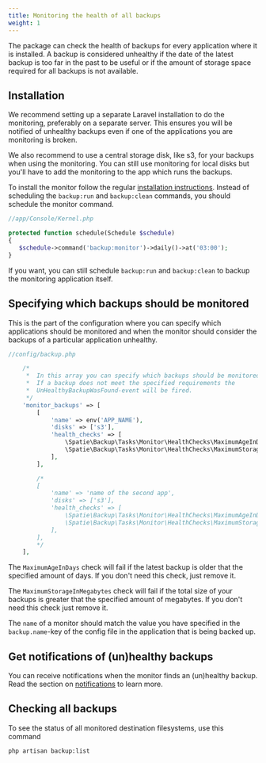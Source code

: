 ```yaml
---
title: Monitoring the health of all backups
weight: 1
---
```


The package can check the health of backups for every application where it is installed. A backup is considered unhealthy if the date of the latest backup is too far in the past to be useful or if the amount of storage space required for all backups is not available.
 
## Installation

We recommend setting up a separate Laravel installation to do the monitoring, preferably on a separate server. This ensures you will be notified of unhealthy backups even if one of the applications you are monitoring is broken.

We also recommend to use a central storage disk, like s3, for your backups when using the monitoring. You can still use monitoring for local disks but you'll have to add the monitoring to the app which runs the backups.

To install the monitor follow the regular [installation instructions](/laravel-backup/v7/installation-and-setup).
Instead of scheduling the `backup:run` and `backup:clean` commands, you should schedule the monitor command.

```php
//app/Console/Kernel.php

protected function schedule(Schedule $schedule)
{
   $schedule->command('backup:monitor')->daily()->at('03:00');
}
```

If you want, you can still schedule `backup:run` and `backup:clean` to backup the monitoring application itself.

## Specifying which backups should be monitored

This is the part of the configuration where you can specify which applications should be monitored and when the monitor should consider the backups of a particular application unhealthy.

```php
//config/backup.php

    /*
     *  In this array you can specify which backups should be monitored.
     *  If a backup does not meet the specified requirements the
     *  UnHealthyBackupWasFound-event will be fired.
     */
    'monitor_backups' => [
        [
            'name' => env('APP_NAME'),
            'disks' => ['s3'],
            'health_checks' => [
                \Spatie\Backup\Tasks\Monitor\HealthChecks\MaximumAgeInDays::class => 1,
                \Spatie\Backup\Tasks\Monitor\HealthChecks\MaximumStorageInMegabytes::class => 5000,
            ],
        ],

        /*
        [
            'name' => 'name of the second app',
            'disks' => ['s3'],
            'health_checks' => [
                \Spatie\Backup\Tasks\Monitor\HealthChecks\MaximumAgeInDays::class => 1,
                \Spatie\Backup\Tasks\Monitor\HealthChecks\MaximumStorageInMegabytes::class => 5000,
            ],
        ],
        */
    ],
```

The `MaximumAgeInDays` check will fail if the latest backup is older that the specified amount of days. If you don't need this check, just remove it.

The `MaximumStorageInMegabytes` check will fail if the total size of your backups is greater that the specified amount of megabytes. If you don't need this check just remove it.

The `name` of a monitor should match the value you have specified in the `backup.name`-key of the config file in
the application that is being backed up.

## Get notifications of (un)healthy backups

You can receive notifications when the monitor finds an (un)healthy backup. 
Read the section on [notifications](/laravel-backup/v7/sending-notifications/overview) to learn more.

## Checking all backups

To see the status of all monitored destination filesystems, use this command

```bash
php artisan backup:list
```
